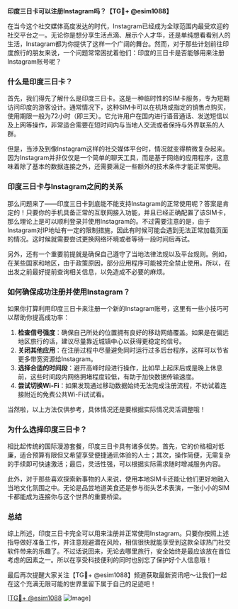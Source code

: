 **印度三日卡可以注册Instagram吗？【TG💪+ @esim1088】**

在当今这个社交媒体高度发达的时代，Instagram已经成为全球范围内最受欢迎的社交平台之一。无论你是想分享生活点滴、展示个人才华，还是单纯想看看别人的生活，Instagram都为你提供了这样一个广阔的舞台。然而，对于那些计划前往印度旅行的朋友来说，一个问题常常困扰着他们：印度的三日卡是否能够用来注册Instagram账号呢？

### **什么是印度三日卡？**

首先，我们得先了解什么是印度三日卡。这是一种临时性的SIM卡服务，专为短期访问印度的游客设计。通常情况下，这种SIM卡可以在机场或指定的销售点购买，使用期限一般为72小时（即三天）。它允许用户在国内进行语音通话、发送短信以及上网等操作，非常适合需要在短时间内与当地人交流或者保持与外界联系的人群。

但是，当涉及到像Instagram这样的社交媒体平台时，情况就变得稍微复杂起来。因为Instagram并非仅仅是一个简单的聊天工具，而是基于网络的应用程序，这意味着除了基本的数据连接之外，还需要满足一些额外的技术条件才能正常使用。

### **印度三日卡与Instagram之间的关系**

那么问题来了——印度三日卡到底能不能支持Instagram的正常使用呢？答案是肯定的！只要你的手机具备正常的互联网接入功能，并且已经正确配置了该SIM卡，那么理论上是可以顺利登录并使用Instagram的。不过需要注意的是，由于Instagram对IP地址有一定的限制措施，因此有时候可能会遇到无法正常加载页面的情况。这时候就需要尝试更换网络环境或者等待一段时间后再试。

另外，还有一个重要前提就是确保自己遵守了当地法律法规以及平台规则。例如，在某些国家和地区，由于政策原因，部分应用程序可能被完全禁止使用。所以，在出发之前最好提前查询相关信息，以免造成不必要的麻烦。

### **如何确保成功注册并使用Instagram？**

如果你打算利用印度三日卡来注册一个新的Instagram账号，这里有一些小技巧可以帮助你提高成功率：

1. **检查信号强度**：确保自己所处的位置拥有良好的移动网络覆盖。如果是在偏远地区旅行的话，建议尽量靠近城镇中心以获得更稳定的信号。
2. **关闭其他应用**：在注册过程中尽量避免同时运行过多后台程序，这样可以节省更多带宽资源给Instagram。
3. **选择合适的时间段**：避开高峰时段进行操作，比如早上起床后或是晚上休息前，这些时间段内网络拥堵程度较低，有助于加快数据传输速度。
4. **尝试切换Wi-Fi**：如果发现通过移动数据始终无法完成注册流程，不妨试着连接附近的免费公共Wi-Fi试试看。

当然啦，以上方法仅供参考，具体情况还是要根据实际情况灵活调整哦！

### **为什么选择印度三日卡？**

相比起传统的国际漫游套餐，印度三日卡具有诸多优势。首先，它的价格相对低廉，适合预算有限但又希望享受便捷通讯体验的人士；其次，操作简便，无需复杂的手续即可快速激活；最后，灵活性强，可以根据实际需求随时增减服务内容。

此外，对于那些喜欢探索新事物的人来说，使用本地SIM卡还能让他们更好地融入当地文化氛围之中。无论是品尝地道美食还是参与街头艺术表演，一张小小的SIM卡都能成为连接你与这个世界的重要桥梁。

### **总结**

综上所述，印度三日卡完全可以用来注册并正常使用Instagram。只要你按照上述指导做好准备工作，并注意规避潜在风险，相信很快就能享受到这款全球热门社交软件带来的乐趣了。不过话说回来，无论去哪里旅行，安全始终是最应该放在首位考虑的因素之一。所以在享受科技便利的同时也别忘了保护好个人信息哦！

最后再次提醒大家关注【TG💪+ @esim1088】频道获取最新资讯吧～让我们一起在这个充满无限可能的世界里留下属于自己的足迹吧！

[[TG💪+ @esim1088](https://t.me/s/esim1088) ![Image](https://i.postimg.cc/4NQfJmqS/Snipaste-2025-05-13-00-14-12.png)]